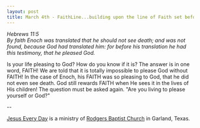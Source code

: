 ```yaml
---
layout: post
title: March 4th - FaithLine...building upon the line of Faith set before
---
```


_Hebrews 11:5  
By faith Enoch was translated that he should not see death; and was
not found, because God had translated him: for before his translation
he had this testimony, that he pleased God._

Is your life pleasing to God? How do you know if it is? The answer
is in one word, FAITH! We are told that it is totally impossible to
please God without FAITH! In the case of Enoch, his FAITH was so
pleasing to God, that he did not even see death. God still rewards
FAITH when He sees it in the lives of His children! The question must
be asked again. "Are you living to please yourself or God?"

 --

<a href=http://jesuseveryday.net>Jesus Every Day</a> is a ministry of <a href=http://rodgersbaptist.net>Rodgers Baptist Church</a> in Garland, Texas.
